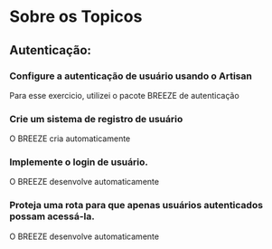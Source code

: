 <h1>Sobre os Topicos</h1>

<h2>Autenticação:</h2>
<h3>Configure a autenticação de usuário usando o Artisan</h3>
<p>Para esse exercicio, utilizei o pacote BREEZE de autenticação</p>
<h3>Crie um sistema de registro de usuário</h3>
<p>O BREEZE cria automaticamente</p>
<h3>Implemente o login de usuário.</h3>
<p>O BREEZE desenvolve automaticamente</p>
<h3>Proteja uma rota para que apenas usuários autenticados possam acessá-la.</h3>
<p>O BREEZE desenvolve automaticamente</p>
